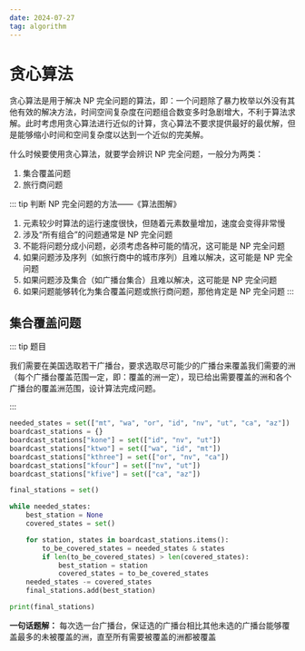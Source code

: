 ```yaml
---
date: 2024-07-27
tag: algorithm
---
```


# 贪心算法

贪心算法是用于解决 NP 完全问题的算法，即：一个问题除了暴力枚举以外没有其他有效的解决方法，时间空间复杂度在问题组合数变多时急剧增大，不利于算法求解。此时考虑用贪心算法进行近似的计算，贪心算法不要求提供最好的最优解，但是能够缩小时间和空间复杂度以达到一个近似的完美解。

什么时候要使用贪心算法，就要学会辨识 NP 完全问题，一般分为两类：

1. 集合覆盖问题
2. 旅行商问题

::: tip 判断 NP 完全问题的方法——《算法图解》

1. 元素较少时算法的运行速度很快，但随着元素数量增加，速度会变得非常慢
2. 涉及“所有组合”的问题通常是 NP 完全问题
3. 不能将问题分成小问题，必须考虑各种可能的情况，这可能是 NP 完全问题
4. 如果问题涉及序列（如旅行商中的城市序列）且难以解决，这可能是 NP 完全问题
5. 如果问题涉及集合（如广播台集合）且难以解决，这可能是 NP 完全问题
6. 如果问题能够转化为集合覆盖问题或旅行商问题，那他肯定是 NP 完全问题
   :::

## 集合覆盖问题

::: tip 题目

我们需要在美国选取若干广播台，要求选取尽可能少的广播台来覆盖我们需要的洲（每个广播台覆盖范围一定，即：覆盖的洲一定），现已给出需要覆盖的洲和各个广播台的覆盖洲范围，设计算法完成问题。

:::

```python
needed_states = set(["mt", "wa", "or", "id", "nv", "ut", "ca", "az"])  # 要覆盖的洲
boardcast_stations = {}
boardcast_stations["kone"] = set(["id", "nv", "ut"])
boardcast_stations["ktwo"] = set(["wa", "id", "mt"])
boardcast_stations["kthree"] = set(["or", "nv", "ca"])
boardcast_stations["kfour"] = set(["nv", "ut"])
boardcast_stations["kfive"] = set(["ca", "az"])

final_stations = set()

while needed_states:
    best_station = None
    covered_states = set()

    for station, states in boardcast_stations.items():
        to_be_covered_states = needed_states & states
        if len(to_be_covered_states) > len(covered_states):
            best_station = station
            covered_states = to_be_covered_states
    needed_states -= covered_states
    final_stations.add(best_station)

print(final_stations)
```

**一句话题解：** 每次选一台广播台，保证选的广播台相比其他未选的广播台能够覆盖最多的未被覆盖的洲，直至所有需要被覆盖的洲都被覆盖
